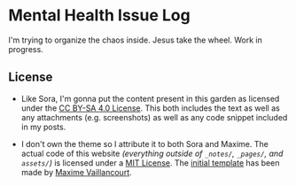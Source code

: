 # Mental Health Issue Log

I'm trying to organize the chaos inside. Jesus take the wheel. Work in progress.

## License

- Like Sora, I'm gonna put the content present in this garden as licensed under the [CC BY-SA 4.0 License](https://creativecommons.org/licenses/by-sa/4.0/). This both includes the text as well as any attachments (e.g. screenshots) as well as any code snippet included in my posts.  

- I don't own the theme so I attribute it to both Sora and Maxime. The actual code of this website *(everything outside of `_notes/`, `_pages/`, and `assets/`)* is licensed under a [MIT License](LICENSE-CODE). The [initial template](https://github.com/maximevaillancourt/digital-garden-jekyll-template) has been made by [Maxime Vaillancourt](https://github.com/maximevaillancourt). 
